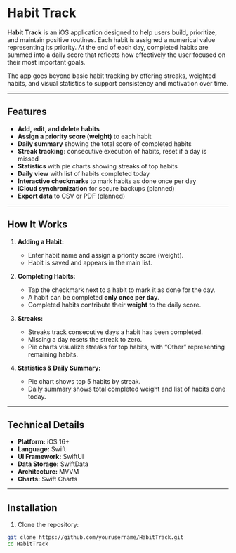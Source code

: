 # Habit Track

**Habit Track** is an iOS application designed to help users build, prioritize, and maintain positive routines. Each habit is assigned a numerical value representing its priority. At the end of each day, completed habits are summed into a daily score that reflects how effectively the user focused on their most important goals.

The app goes beyond basic habit tracking by offering streaks, weighted habits, and visual statistics to support consistency and motivation over time.

---

## Features

- **Add, edit, and delete habits**
- **Assign a priority score (weight)** to each habit
- **Daily summary** showing the total score of completed habits
- **Streak tracking**: consecutive execution of habits, reset if a day is missed
- **Statistics** with pie charts showing streaks of top habits
- **Daily view** with list of habits completed today
- **Interactive checkmarks** to mark habits as done once per day
- **iCloud synchronization** for secure backups (planned)
- **Export data** to CSV or PDF (planned)

---

## How It Works

1. **Adding a Habit:**  
   - Enter habit name and assign a priority score (weight).  
   - Habit is saved and appears in the main list.

2. **Completing Habits:**  
   - Tap the checkmark next to a habit to mark it as done for the day.  
   - A habit can be completed **only once per day**.  
   - Completed habits contribute their **weight** to the daily score.

3. **Streaks:**  
   - Streaks track consecutive days a habit has been completed.  
   - Missing a day resets the streak to zero.  
   - Pie charts visualize streaks for top habits, with “Other” representing remaining habits.

4. **Statistics & Daily Summary:**  
   - Pie chart shows top 5 habits by streak.  
   - Daily summary shows total completed weight and list of habits done today.

---

## Technical Details

- **Platform:** iOS 16+  
- **Language:** Swift  
- **UI Framework:** SwiftUI  
- **Data Storage:** SwiftData  
- **Architecture:** MVVM 
- **Charts:** Swift Charts

---

## Installation

1. Clone the repository:

```bash
git clone https://github.com/yourusername/HabitTrack.git
cd HabitTrack

